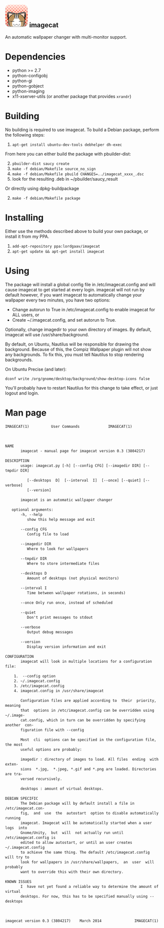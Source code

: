 ![imagecat :3](https://github.com/LordGaav/imagecat/blob/develop/icons/imagecat_72.png?raw=true "imagecat :3")
imagecat
--------

An automatic wallpaper changer with multi-monitor support.

Dependencies
============

* python >= 2.7
* python-configobj
* python-gi
* python-gobject
* python-imaging
* x11-xserver-utils (or another package that provides `xrandr`)

Building
========

No building is required to use imagecat. To build a Debian package, perform the following steps:

1. `apt-get install ubuntu-dev-tools debhelper dh-exec`

From here you can either build the package with pbuilder-dist:

2. `pbuilder-dist saucy create`
3. `make -f debian/Makefile source_no_sign`
4. `make -f debian/Makefile pbuild CHANGES=../imagecat_xxxx_.dsc`
5. look for the resulting .deb in ~/pbuilder/saucy_result

Or directly using dpkg-buildpackage

2. `make -f debian/Makefile package`


Installing
==========

Either use the methods described above to build your own package, or install it from my PPA.

1. `add-apt-repository ppa:lordgaav/imagecat`
2. `apt-get update && apt-get install imagecat`

Using
=====

The package will install a global config file in /etc/imagecat.config and will cause imagecat to get started at every login. imagecat will not run by default however, if you want imagecat to automatically change your wallpaper every two minutes, you have two options:

* Change autorun to True in /etc/imagecat.config to enable imagecat for ALL users, or
* Create ~/.imagecat.config, and set autorun to True.

Optionally, change imagedir to your own directory of images. By default, imagecat will use /usr/share/background.

By default, on Ubuntu, Nautilus will be responsible for drawing the background. Because of this, the Compiz Wallpaper plugin will not show any backgrounds. To fix this, you must tell Nautilus to stop rendering backgrounds.

On Ubuntu Precise (and later):
```
dconf write /org/gnome/desktop/background/show-desktop-icons false
```

You'll probably have to restart Nautilus for this change to take effect, or just logout and login.

Man page
========
```
IMAGECAT(1)			 User Commands			   IMAGECAT(1)



NAME
       imagecat - manual page for imagecat version 0.3 (3804217)

DESCRIPTION
       usage: imagecat.py [-h] [--config CFG] [--imagedir DIR] [--tmpdir DIR]

	      [--desktops  D]  [--interval  I]	[--once] [--quiet] [--verbose]
	      [--version]

       imagecat is an automatic wallpaper changer

   optional arguments:
       -h, --help
	      show this help message and exit

       --config CFG
	      Config file to load

       --imagedir DIR
	      Where to look for wallpapers

       --tmpdir DIR
	      Where to store intermediate files

       --desktops D
	      Amount of desktops (not physical monitors)

       --interval I
	      Time between wallpaper rotations, in seconds)

       --once Only run once, instead of scheduled

       --quiet
	      Don't print messages to stdout

       --verbose
	      Output debug messages

       --version
	      Display version information and exit

CONFIGURATION
       imagecat will look in multiple locations for a configuration file:

	1.  --config option
	2. ~/.imagecat.config
	3. /etc/imagecat.config
	4. imagecat.config in /usr/share/imagecat

       Configuration files are applied according to  their  priority,  meaning
       that  options in /etc/imagecat.config can be overridden using ~/.image-
       cat.config, which in turn can be overridden by specifying another  con-
       figuration file with --config

       Most  cli  options can be specified in the configuration file, the most
       useful options are probably:

       imagedir : directory of images to load. All files  ending  with	exten-
       sions  *.jpg,  *.jpeg, *.gif and *.png are loaded. Directories are tra-
       versed recursively.

       desktops : amount of virtual desktops.

DEBIAN SPECIFIC
       The Debian package will by default install a file in /etc/imagecat.con-
       fig,  and  use  the  autostart  option to disable automatically running
       imagecat. Imagecat will be automatically started when a user logs  into
       Gnome/Unity,  but  will	not actually run until /etc/imagecat.config is
       edited to allow autostart, or until an user creates  ~/.imagecat.config
       to achieve the same thing. The default /etc/imagecat.config will try to
       look for wallpapers in /usr/share/wallpapers,  an  user	will  probably
       want to override this with their own directory.

KNOWN ISSUES
       I  have not yet found a reliable way to determine the amount of virtual
       desktops. For now, this has to be specified manually using --desktops



imagecat version 0.3 (3804217)	  March 2014			   IMAGECAT(1)
```
